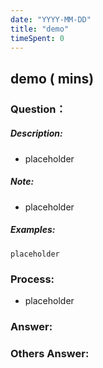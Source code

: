 ```yaml
---
date: "YYYY-MM-DD"
title: "demo"
timeSpent: 0
---
```


## demo ( mins)

### Question：

##### Description:
* placeholder

##### Note:
* placeholder

##### Examples:
```
placeholder
```

### Process:
- placeholder

### Answer:

### Others Answer:
